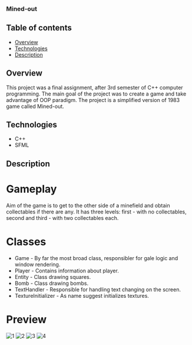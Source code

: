 ### Mined-out

## Table of contents
* [Overview](#overview)
* [Technologies](#technologies)
* [Description](#description)

## Overview
This project was a final assignment, after 3rd semester of C++ computer programming. The main goal of the project was to create a game and take advantage of OOP paradigm. The project is a simplified version of 1983 game called Mined-out. 

## Technologies
* C++
* SFML 

## Description
# Gameplay
Aim of the game is to get to the other side of a minefield and obtain collectables if there are any. It has three levels: first - with no collectables, second and third - with two collectables each. 

# Classes
* Game - By far the most broad class, responsibler for gale logic and window rendering.
* Player - Contains information about player.
* Entity - Class drawing squares.
* Bomb - Class drawing bombs.
* TextHandler - Responsible for handling text changing on the screen.
* TextureInitializer - As name suggest initializes textures.

# Preview
![1](https://user-images.githubusercontent.com/72463980/170593768-6f408745-072a-44ce-8d1f-a379d7504fa8.png)
![2](https://user-images.githubusercontent.com/72463980/170593771-2291845f-fc82-44fd-b23b-06294cdabf55.png)
![3](https://user-images.githubusercontent.com/72463980/170593775-b469dfce-c728-475d-a1da-d8bdb2359cc7.png)
![4](https://user-images.githubusercontent.com/72463980/170593781-306a1f86-5089-4d54-8c1d-4ed3269ebe58.png)
